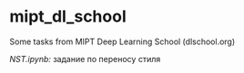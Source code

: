 # mipt_dl_school
Some tasks from MIPT Deep Learning School (dlschool.org)


*NST.ipynb:* задание по переносу стиля
